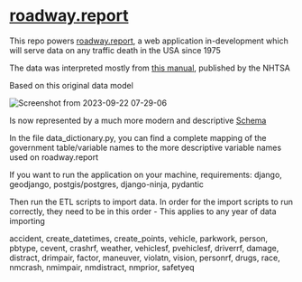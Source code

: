 # [roadway.report](https://roadway.report)

This repo powers [roadway.report](https://roadway.report), a web application in-development which will serve data on any traffic death in the USA since 1975

The data was interpreted mostly from [this manual](https://crashstats.nhtsa.dot.gov/Api/Public/ViewPublication/813556), published by the NHTSA

Based on this original data model

![Screenshot from 2023-09-22 07-29-06](https://github.com/bencarneiro/ntsb/assets/63479105/52ab1a18-5d50-48c0-a416-cf2d4b148f4f)

Is now represented by a much more modern and descriptive [Schema](https://roadway.report/schema)

In the file data_dictionary.py, you can find a complete mapping of the government table/variable names to the more descriptive variable names used on roadway.report

If you want to run the application on your machine, 
requirements: django, geodjango, postgis/postgres, django-ninja, pydantic

Then run the ETL scripts to import data. In order for the import scripts to run correctly, they need to be in this order - This applies to any year of data importing

accident, create_datetimes, create_points, vehicle, parkwork, person, pbtype, cevent, crashrf, weather, vehiclesf, pvehiclesf, driverrf, damage, distract, drimpair, factor, maneuver, violatn, vision, personrf, drugs, race, nmcrash, nmimpair, nmdistract, nmprior, safetyeq

